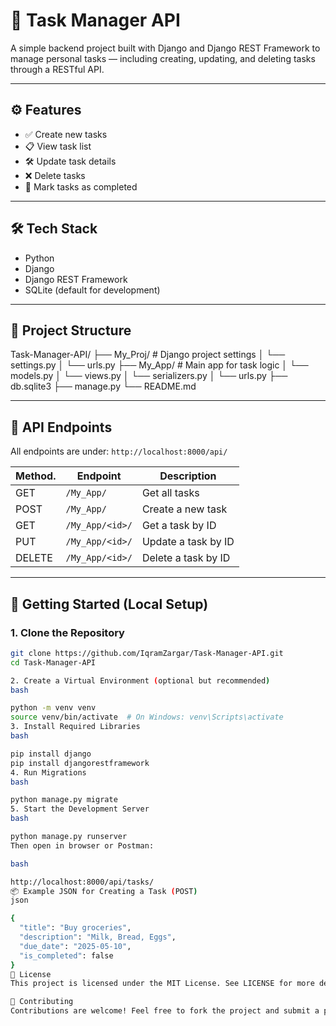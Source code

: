 # 📝 Task Manager API

A simple backend project built with Django and Django REST Framework to manage personal tasks — including creating, updating, and deleting tasks through a RESTful API.

---

## ⚙️ Features

- ✅ Create new tasks  
- 📋 View task list  
- 🛠️ Update task details  
- ❌ Delete tasks  
- 📌 Mark tasks as completed  

---

## 🛠️ Tech Stack

- Python  
- Django  
- Django REST Framework  
- SQLite (default for development)  

---

## 📁 Project Structure

Task-Manager-API/
├── My_Proj/ # Django project settings
│ └── settings.py
│ └── urls.py
├── My_App/ # Main app for task logic
│ └── models.py
│ └── views.py
│ └── serializers.py
│ └── urls.py
├── db.sqlite3
├── manage.py
└── README.md

---

## 🔌 API Endpoints

All endpoints are under: `http://localhost:8000/api/`

Method. | Endpoint         | Description            |
|--------|------------------|------------------------|
| GET    | `/My_App/`       | Get all tasks          |
| POST   | `/My_App/`       | Create a new task      |
| GET    | `/My_App/<id>/`  | Get a task by ID       |
| PUT    | `/My_App/<id>/`  | Update a task by ID    |
| DELETE | `/My_App/<id>/`  | Delete a task by ID    |
---

## 🚀 Getting Started (Local Setup)

### 1. Clone the Repository

```bash
git clone https://github.com/IqramZargar/Task-Manager-API.git
cd Task-Manager-API

2. Create a Virtual Environment (optional but recommended)
bash

python -m venv venv
source venv/bin/activate  # On Windows: venv\Scripts\activate
3. Install Required Libraries
bash

pip install django
pip install djangorestframework
4. Run Migrations
bash

python manage.py migrate
5. Start the Development Server
bash

python manage.py runserver
Then open in browser or Postman:

bash

http://localhost:8000/api/tasks/
📦 Example JSON for Creating a Task (POST)
json

{
  "title": "Buy groceries",
  "description": "Milk, Bread, Eggs",
  "due_date": "2025-05-10",
  "is_completed": false
}
📄 License
This project is licensed under the MIT License. See LICENSE for more details.

🤝 Contributing
Contributions are welcome! Feel free to fork the project and submit a pull request.
